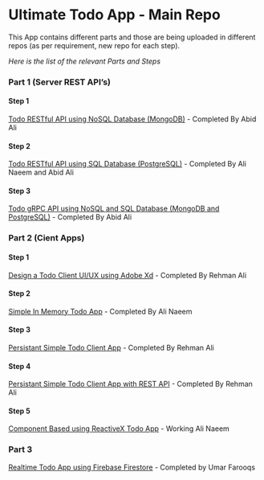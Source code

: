 # Ultimate Todo App - Main Repo
This App contains different parts and those are being uploaded in different repos (as per requirement, new repo for each step).

*Here is the list of the relevant Parts and Steps*

### Part 1 (Server REST API’s)
#### Step 1
[Todo RESTful API using NoSQL Database (MongoDB)](https://github.com/abid-2362/ultimate-todo-app-part1-step1) - Completed By Abid Ali

#### Step 2
[Todo RESTful API using SQL Database (PostgreSQL)](https://github.com/abid-2362/ultimate-todo-app-part1-step2) - Completed By Ali Naeem and Abid Ali

#### Step 3
[Todo gRPC API using NoSQL and SQL Database (MongoDB and PostgreSQL)](https://github.com/abid-2362/grpc-mongodb-ultimate-todo-api) - Completed By Abid Ali

### Part 2 (Cient Apps)
#### Step 1
[Design a Todo Client UI/UX using Adobe Xd](https://github.com/Rehman-Ali/TodoAdobeXD) - Completed By Rehman Ali

#### Step 2
[Simple In Memory Todo App](https://github.com/alinaeem1/todo_client_app_react_redux) - Completed By Ali Naeem

#### Step 3
[Persistant Simple Todo Client App](https://github.com/Rehman-Ali/ToDo_step_3) - Completed By Rehman Ali

#### Step 4
[Persistant Simple Todo Client App with REST API](https://github.com/Rehman-Ali/ToDo_step_3) - Completed By Rehman Ali

#### Step 5
[Component Based using ReactiveX Todo App](https://github.com/alinaeem1/ReactiveX_PWA_Todo_APP_REST_API) - Working Ali Naeem

### Part 3
[Realtime Todo App using Firebase Firestore](https://github.com/malikumar001/todo-firebase-realtime) - Completed by Umar Farooqs